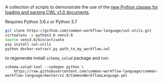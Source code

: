 A collection of scripts to demonstrate the use of the [new Python classes for loading and parsing CWL v1.0 documents](https://github.com/common-workflow-language/cwl-utils/blob/master/cwl_utils/parser_v1_0.py).

Requires Python 3.6.x or Python 3.7

``` bash
git clone https://github.com/common-workflow-language/cwl-utils.git
virtualenv -p python3.6 venv3.6
source venv3.6/bin/activate
pip install cwl-utils
python docker-extract.py path_to_my_workflow.cwl
```

to regenerate install `schema_salad` package and run:

```
schema-salad-tool --codegen python \
    https://raw.githubusercontent.com/common-workflow-language/common-workflow-language/master/v1.0/CommonWorkflowLanguage.yml
```
